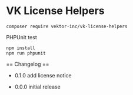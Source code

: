 # VK License Helpers

```
composer require vektor-inc/vk-license-helpers
```

PHPUnit test
```
npm install
npm run phpunit
```

== Changelog ==

* 0.1.0
  add license notice

* 0.0.0
  initial release